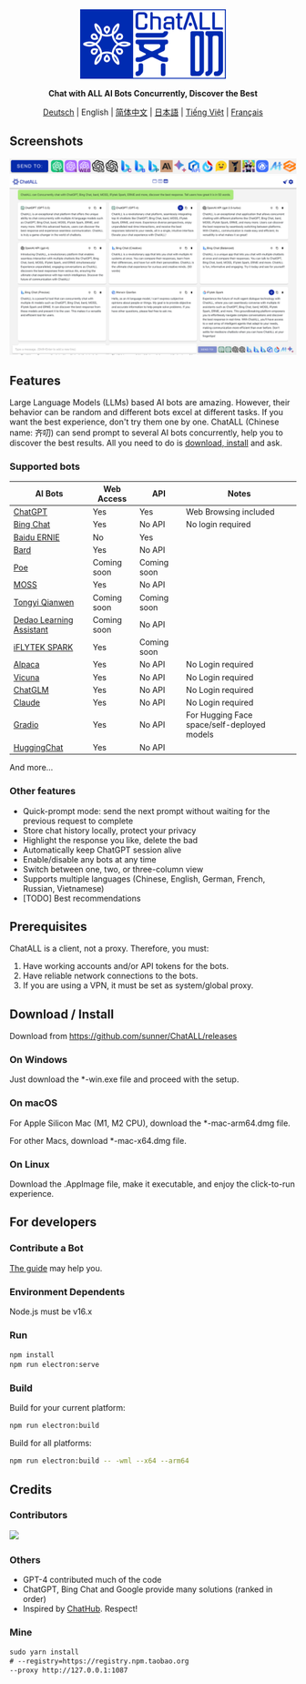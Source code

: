 <div align="center">
  <img src="src/assets/logo-cover.png" width=256></img>
  <p><strong>Chat with ALL AI Bots Concurrently, Discover the Best</strong></p>

[Deutsch](README_DE-DE.md) | English | [简体中文](README_ZH-CN.md) | [日本語](README_JA-JP.md) | [Tiếng Việt](README_VI-VN.md) | [Français](README_FR-FR.md)

</div>

## Screenshots

![Screenshot](screenshots/screenshot-2.png?raw=true)
![Screenshot](screenshots/screenshot-1.png?raw=true)

## Features

Large Language Models (LLMs) based AI bots are amazing. However, their behavior can be random and different bots excel at different tasks. If you want the best experience, don't try them one by one. ChatALL (Chinese name: 齐叨) can send prompt to several AI bots concurrently, help you to discover the best results. All you need to do is [download, install](https://github.com/sunner/ChatALL/releases) and ask.

### Supported bots

| AI Bots                                                      | Web Access  | API         | Notes                                       |
| ------------------------------------------------------------ | ----------- | ----------- | ------------------------------------------- |
| [ChatGPT](https://chat.openai.com)                           | Yes         | Yes         | Web Browsing included                       |
| [Bing Chat](https://www.bing.com/new)                        | Yes         | No API      | No login required                           |
| [Baidu ERNIE](https://yiyan.baidu.com/)                      | No          | Yes         |                                             |
| [Bard](https://bard.google.com/)                             | Yes         | No API      |                                             |
| [Poe](https://poe.com/)                                      | Coming soon | Coming soon |                                             |
| [MOSS](https://moss.fastnlp.top/)                            | Yes         | No API      |                                             |
| [Tongyi Qianwen](http://tongyi.aliyun.com/)                  | Coming soon | Coming soon |                                             |
| [Dedao Learning Assistant](https://ai.dedao.cn/)             | Coming soon | No API      |                                             |
| [iFLYTEK SPARK](http://xinghuo.xfyun.cn/)                    | Yes         | Coming soon |                                             |
| [Alpaca](https://crfm.stanford.edu/2023/03/13/alpaca.html)   | Yes         | No API      | No Login required                           |
| [Vicuna](https://lmsys.org/blog/2023-03-30-vicuna/)          | Yes         | No API      | No Login required                           |
| [ChatGLM](https://chatglm.cn/blog)                           | Yes         | No API      | No Login required                           |
| [Claude](https://www.anthropic.com/index/introducing-claude) | Yes         | No API      | No Login required                           |
| [Gradio](https://gradio.app/)                                | Yes         | No API      | For Hugging Face space/self-deployed models |
| [HuggingChat](https://huggingface.co/chat/)                  | Yes         | No API      |                                             |

And more...

### Other features

- Quick-prompt mode: send the next prompt without waiting for the previous request to complete
- Store chat history locally, protect your privacy
- Highlight the response you like, delete the bad
- Automatically keep ChatGPT session alive
- Enable/disable any bots at any time
- Switch between one, two, or three-column view
- Supports multiple languages (Chinese, English, German, French, Russian, Vietnamese)
- [TODO] Best recommendations

## Prerequisites

ChatALL is a client, not a proxy. Therefore, you must:

1. Have working accounts and/or API tokens for the bots.
2. Have reliable network connections to the bots.
3. If you are using a VPN, it must be set as system/global proxy.

## Download / Install

Download from https://github.com/sunner/ChatALL/releases

### On Windows

Just download the \*-win.exe file and proceed with the setup.

### On macOS

For Apple Silicon Mac (M1, M2 CPU), download the \*-mac-arm64.dmg file.

For other Macs, download \*-mac-x64.dmg file.

### On Linux

Download the .AppImage file, make it executable, and enjoy the click-to-run experience.

## For developers

### Contribute a Bot

[The guide](https://github.com/sunner/ChatALL/wiki/%E5%A6%82%E4%BD%95%E6%B7%BB%E5%8A%A0%E4%B8%80%E4%B8%AA%E6%96%B0%E7%9A%84-AI-%E5%AF%B9%E8%AF%9D%E6%9C%BA%E5%99%A8%E4%BA%BA) may help you.

### Environment Dependents

Node.js must be v16.x

### Run

```bash
npm install
npm run electron:serve
```

### Build

Build for your current platform:

```bash
npm run electron:build
```

Build for all platforms:

```bash
npm run electron:build -- -wml --x64 --arm64
```

## Credits

### Contributors

<a href="https://github.com/sunner/ChatALL/graphs/contributors">
  <img src="https://contrib.rocks/image?repo=sunner/ChatALL" />
</a>

### Others

- GPT-4 contributed much of the code
- ChatGPT, Bing Chat and Google provide many solutions (ranked in order)
- Inspired by [ChatHub](https://github.com/chathub-dev/chathub). Respect!

### Mine

```
sudo yarn install 
# --registry=https://registry.npm.taobao.org 
--proxy http://127.0.0.1:1087
```